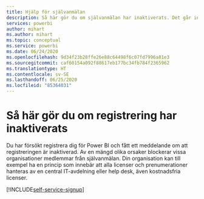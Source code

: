```yaml
---
title: Hjälp för självanmälan
description: Så här gör du om självanmälan har inaktiverats. Det går inte att registrera sig Power BI-tjänsten.
services: powerbi
author: mihart
ms.author: mihart
ms.topic: conceptual
ms.service: powerbi
ms.date: 06/24/2020
ms.openlocfilehash: 9d34f23b28ffe26e88c64498f6c07fd7996a81e3
ms.sourcegitcommit: caf60154a092f88617eb177bc34fb784f2365962
ms.translationtype: HT
ms.contentlocale: sv-SE
ms.lasthandoff: 06/25/2020
ms.locfileid: "85364031"
---
```

# <a name="what-to-do-if-sign-up-is-disabled"></a>Så här gör du om registrering har inaktiverats

Du har försökt registrera dig för Power BI och fått ett meddelande om att registreringen är inaktiverad. Av en mängd olika orsaker blockerar vissa organisationer medlemmar från självanmälan.  Din organisation kan till exempel ha en princip som innebär att alla licenser och prenumerationer hanteras av en central IT-avdelning eller help desk, även kostnadsfria licenser. 

[!INCLUDE[self-service-signup](../includes/self-service-signup-help.md)]